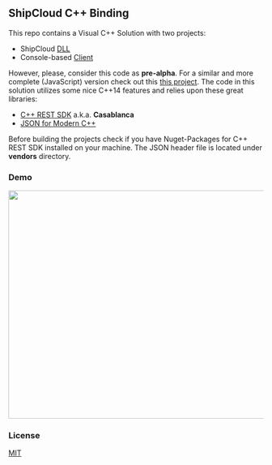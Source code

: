 ## ShipCloud C++ Binding

This repo contains a Visual C++ Solution with two projects:

* ShipCloud [DLL](https://github.com/brakmic/shipcloud-cpp/tree/master/ShipCloud/ShipCloud)
* Console-based [Client](https://github.com/brakmic/shipcloud-cpp/tree/master/ShipCloud/Client)

However, please, consider this code as **pre-alpha**. For a similar and more complete (JavaScript) version check out this [this project](https://github.com/brakmic/shipcloud-js).
The code in this solution utilizes some nice C++14 features and relies upon these great libraries: 

* [C++ REST SDK](https://github.com/Microsoft/cpprestsdk) a.k.a. **Casablanca**
* [JSON for Modern C++](https://github.com/nlohmann/json)

Before building the projects check if you have Nuget-Packages for C++ REST SDK installed on your machine. The JSON header file is located under **vendors** directory.

### Demo 

<img src="https://i.imgsafe.org/6350e72ccf.png" width="850" height="450">

### License 

[MIT](https://github.com/brakmic/shipcloud-cpp/blob/master/LICENSE)